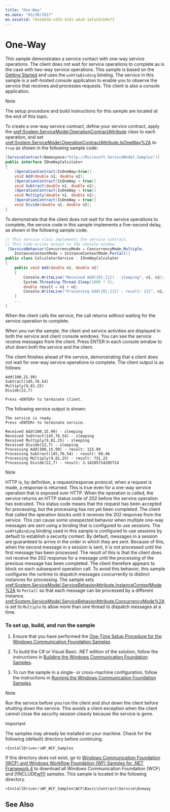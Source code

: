 ```yaml
---
title: "One-Way"
ms.date: "03/30/2017"
ms.assetid: 74e3e03d-cd15-4191-a6a5-1efa2dcb9e73
---
```

# One-Way
This sample demonstrates a service contact with one-way service operations. The client does not wait for service operations to complete as is the case with two-way service operations. This sample is based on the [Getting Started](../../../../docs/framework/wcf/samples/getting-started-sample.md) and uses the `wsHttpBinding` binding. The service in this sample is a self-hosted console application to enable you to observe the service that receives and processes requests. The client is also a console application.  
  
> [!NOTE]
>  The setup procedure and build instructions for this sample are located at the end of this topic.  
  
 To create a one-way service contract, define your service contract, apply the <xref:System.ServiceModel.OperationContractAttribute> class to each operation, and set <xref:System.ServiceModel.OperationContractAttribute.IsOneWay%2A> to `true` as shown in the following sample code:  
  
```csharp
[ServiceContract(Namespace="http://Microsoft.ServiceModel.Samples")]  
public interface IOneWayCalculator  
{  
    [OperationContract(IsOneWay=true)]  
    void Add(double n1, double n2);  
    [OperationContract(IsOneWay = true)]  
    void Subtract(double n1, double n2);  
    [OperationContract(IsOneWay = true)]  
    void Multiply(double n1, double n2);  
    [OperationContract(IsOneWay = true)]  
    void Divide(double n1, double n2);  
}  
```  
  
 To demonstrate that the client does not wait for the service operations to complete, the service code in this sample implements a five-second delay, as shown in the following sample code:  
  
```csharp
// This service class implements the service contract.  
// This code writes output to the console window.  
 [ServiceBehavior(ConcurrencyMode = ConcurrencyMode.Multiple,  
    InstanceContextMode = InstanceContextMode.PerCall)]  
public class CalculatorService : IOneWayCalculator  
{  
    public void Add(double n1, double n2)  
    {  
        Console.WriteLine("Received Add({0},{1}) - sleeping", n1, n2);  
        System.Threading.Thread.Sleep(1000 * 5);  
        double result = n1 + n2;  
        Console.WriteLine("Processing Add({0},{1}) - result: {2}", n1, n2, result);  
    }  
    ...  
}  
```  
  
 When the client calls the service, the call returns without waiting for the service operation to complete.  
  
 When you run the sample, the client and service activities are displayed in both the service and client console windows. You can see the service receive messages from the client. Press ENTER in each console window to shut down both the service and the client.  
  
 The client finishes ahead of the service, demonstrating that a client does not wait for one-way service operations to complete. The client output is as follows:  
  
```console  
Add(100,15.99)  
Subtract(145,76.54)  
Multiply(9,81.25)  
Divide(22,7)  
  
Press <ENTER> to terminate client.  
```  
  
 The following service output is shown:  
  
```console  
The service is ready.  
Press <ENTER> to terminate service.  
  
Received Add(100,15.99) - sleeping  
Received Subtract(145,76.54) - sleeping  
Received Multiply(9,81.25) - sleeping  
Received Divide(22,7) - sleeping  
Processing Add(100,15.99) - result: 115.99  
Processing Subtract(145,76.54) - result: 68.46  
Processing Multiply(9,81.25) - result: 731.25  
Processing Divide(22,7) - result: 3.14285714285714  
```  
  
> [!NOTE]
>  HTTP is, by definition, a request/response protocol; when a request is made, a response is returned. This is true even for a one-way service operation that is exposed over HTTP. When the operation is called, the service returns an HTTP status code of 202 before the service operation has executed. This status code means that the request has been accepted for processing, but the processing has not yet been completed. The client that called the operation blocks until it receives the 202 response from the service. This can cause some unexpected behavior when multiple one-way messages are sent using a binding that is configured to use sessions. The `wsHttpBinding` binding used in this sample is configured to use sessions by default to establish a security context. By default, messages in a session are guaranteed to arrive in the order in which they are sent. Because of this, when the second message in a session is sent, it is not processed until the first message has been processed. The result of this is that the client does not receive the 202 response for a message until the processing of the previous message has been completed. The client therefore appears to block on each subsequent operation call. To avoid this behavior, this sample configures the runtime to dispatch messages concurrently to distinct instances for processing. The sample sets <xref:System.ServiceModel.ServiceBehaviorAttribute.InstanceContextMode%2A> to `PerCall` so that each message can be processed by a different instance. <xref:System.ServiceModel.ServiceBehaviorAttribute.ConcurrencyMode%2A> is set to `Multiple` to allow more than one thread to dispatch messages at a time.  
  
### To set up, build, and run the sample  
  
1.  Ensure that you have performed the [One-Time Setup Procedure for the Windows Communication Foundation Samples](../../../../docs/framework/wcf/samples/one-time-setup-procedure-for-the-wcf-samples.md).  
  
2.  To build the C# or Visual Basic .NET edition of the solution, follow the instructions in [Building the Windows Communication Foundation Samples](../../../../docs/framework/wcf/samples/building-the-samples.md).  
  
3.  To run the sample in a single- or cross-machine configuration, follow the instructions in [Running the Windows Communication Foundation Samples](../../../../docs/framework/wcf/samples/running-the-samples.md).  
  
> [!NOTE]
>  Run the service before you run the client and shut down the client before shutting down the service. This avoids a client exception when the client cannot close the security session cleanly because the service is gone.  
  
> [!IMPORTANT]
>  The samples may already be installed on your machine. Check for the following (default) directory before continuing.  
>   
>  `<InstallDrive>:\WF_WCF_Samples`  
>   
>  If this directory does not exist, go to [Windows Communication Foundation (WCF) and Windows Workflow Foundation (WF) Samples for .NET Framework 4](https://go.microsoft.com/fwlink/?LinkId=150780) to download all Windows Communication Foundation (WCF) and [!INCLUDE[wf1](../../../../includes/wf1-md.md)] samples. This sample is located in the following directory.  
>   
>  `<InstallDrive>:\WF_WCF_Samples\WCF\Basic\Contract\Service\Oneway`  
  
## See Also
